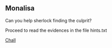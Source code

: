 ## Monalisa

Can you help sherlock finding the culprit?

Proceed to read the evidences in the file hints.txt

[Chall](https://drive.google.com/file/d/1xrkigorvwxEvUAkT7ezWgJd52CAFY5ci/view?usp=sharing)